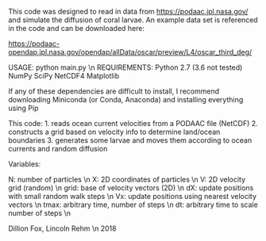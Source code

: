 This code was designed to read in data from https://podaac.jpl.nasa.gov/ and 
simulate the diffusion of coral larvae. An example data set is referenced in 
the code and can be downloaded here:

https://podaac-opendap.jpl.nasa.gov/opendap/allData/oscar/preview/L4/oscar_third_deg/

USAGE: python main.py \n
REQUIREMENTS: 	Python 2.7 (3.6 not tested)
		NumPy
		SciPy
		NetCDF4
		Matplotlib

If any of these dependencies are difficult to install, I recommend downloading
Miniconda (or Conda, Anaconda)  and installing everything using Pip

This code:
	1. reads ocean current velocities from a PODAAC file (NetCDF) 
	2. constructs a grid based on velocity info to determine land/ocean boundaries
	3. generates some larvae and moves them according to ocean currents and random diffusion

Variables:

N:	number of particles \n
X:	2D coordinates of particles \n
V:	2D velocity grid (random) \n 
grid: 	base of velocity vectors (2D) \n
dX:	update positions with small random walk steps \n 
Vx:	update positions using nearest velocity vectors \n
tmax:	arbitrary time, number of steps \n
dt:	arbitrary time to scale number of steps \n


Dillion Fox, Lincoln Rehm \n
2018
